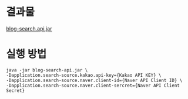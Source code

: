 # 결과물
[blog-search.api.jar](blog-search-api.jar)

# 실행 방법
```shell
java -jar blog-search-api.jar \
-Dapplication.search-source.kakao.api-key={Kakao API KEY} \
-Dapplication.search-source.naver.client-id={Naver API Client ID} \
-Dapplication.search-source.naver.client-sercret={Naver API Client Secret}
```